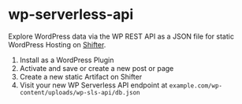 # wp-serverless-api

Explore WordPress data via the WP REST API as a JSON file for static WordPress Hosting on [Shifter](https://getshifter.io).

1. Install as a WordPress Plugin
2. Activate and save or create a new post or page
3. Create a new static Artifact on Shifter
4. Visit your new WP Serverless API endpoint at `example.com/wp-content/uploads/wp-sls-api/db.json`

